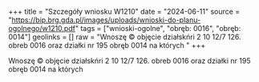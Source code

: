 +++
title = "Szczegóły wniosku W1210"
date = "2024-06-11"
source = "https://bip.brg.gda.pl/images/uploads/wnioski-do-planu-ogolnego/w1210.pdf"
tags = ["wnioski-ogolne", "obręb: 0016", "obręb: 0014"]
geolinks = []
raw = "Wnoszę © objęcie działskńri 2 10 12/7 126. obreb 0016 oraz działki nr 195 obręb 0014 na których "
+++

Wnoszę © objęcie działskńri 2 10 12/7 126. obreb 0016 oraz działki nr 195 obręb 0014 na których




